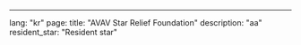 ---
lang: "kr"
page:
  title: "AVAV Star Relief Foundation"
  description: "aa"
  resident_star: "Resident star"